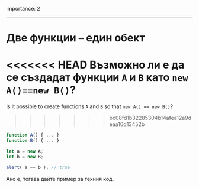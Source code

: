 importance: 2

---

# Две функции – един обект

<<<<<<< HEAD
Възможно ли е да се създадат функции `A` и `B` като `new A()==new B()`?
=======
Is it possible to create functions `A` and `B` so that `new A() == new B()`?
>>>>>>> bc08fd1b32285304b14afea12a9deaa10d13452b

```js no-beautify
function A() { ... }
function B() { ... }

let a = new A;
let b = new B;

alert( a == b ); // true
```

Ако е, тогава дайте пример за техния код.
